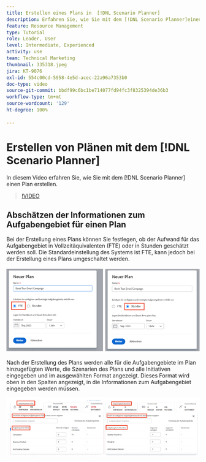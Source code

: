 ```yaml
---
title: Erstellen eines Plans in  [!DNL Scenario Planner]
description: Erfahren Sie, wie Sie mit dem [!DNL Scenario Planner]einen Plan erstellen.
feature: Resource Management
type: Tutorial
role: Leader, User
level: Intermediate, Experienced
activity: use
team: Technical Marketing
thumbnail: 335318.jpeg
jira: KT-9076
exl-id: 554c00cd-5958-4e5d-acec-22a96a7353b0
doc-type: video
source-git-commit: bbdf99c6bc1be714077fd94fc3f8325394de36b3
workflow-type: tm+mt
source-wordcount: '129'
ht-degree: 100%

---
```


# Erstellen von Plänen mit dem [!DNL Scenario Planner]

In diesem Video erfahren Sie, wie Sie mit dem [!DNL Scenario Planner] einen Plan erstellen.

>[!VIDEO](https://video.tv.adobe.com/v/3418622/?quality=12&learn=on&enablevpops=1&captions=ger)

## Abschätzen der Informationen zum Aufgabengebiet für einen Plan

Bei der Erstellung eines Plans können Sie festlegen, ob der Aufwand für das Aufgabengebiet in Vollzeitäquivalenten (FTE) oder in Stunden geschätzt werden soll. Die Standardeinstellung des Systems ist FTE, kann jedoch bei der Erstellung eines Plans umgeschaltet werden.

![Wählen Sie [!UICONTROL FTE] oder [!UICONTROL Stunden] im Fenster [!UICONTROL Neuer Plan] ](assets/scenario-planner-1.png)

Nach der Erstellung des Plans werden alle für die Aufgabengebiete im Plan hinzugefügten Werte, die Szenarien des Plans und alle Initiativen eingegeben und im ausgewählten Format angezeigt. Dieses Format wird oben in den Spalten angezeigt, in die Informationen zum Aufgabengebiet eingegeben werden müssen.

![Anzeigen der Informationen in [!UICONTROL FTE] oder [!UICONTROL Stunden] im [!DNL Scenario Planner]](assets/scenario-planner-2.png)
